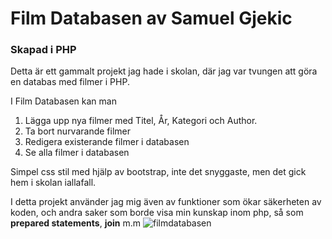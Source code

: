 # Film Databasen av Samuel Gjekic
### Skapad i PHP

Detta är ett gammalt projekt jag hade i skolan, där jag var tvungen att göra en databas med filmer i PHP.

I Film Databasen kan man 

1. Lägga upp nya filmer med Titel, År, Kategori och Author.
2. Ta bort nurvarande filmer
3. Redigera existerande filmer i databasen
4. Se alla filmer i databasen

Simpel css stil med hjälp av bootstrap, inte det snyggaste, men det gick hem i skolan iallafall. 

I detta projekt använder jag mig även av funktioner som ökar säkerheten av koden, och andra saker som borde visa min kunskap inom php, så som **prepared statements**, **join** m.m
![filmdatabasen](https://github.com/samuelgjekic/Film-Databasen-PHP/assets/41647182/a8b5c30c-9570-4413-a8ca-869a22274ebb)

